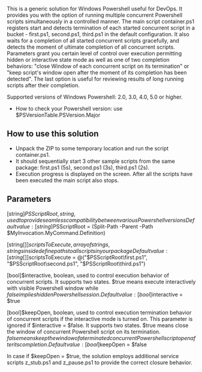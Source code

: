 This is a generic solution for Windows Powershell useful for DevOps. It provides you with the option of running multiple concurrent Powershell scripts simultaneously in a controlled manner.
The main script container.ps1 registers start and detects termination of each started concurrent script in a bucket - first.ps1, second.ps1, third.ps1 in the default configuration. It also waits for a completion of all started concurrent scripts gracefully, and detects the moment of ultimate completion of all concurrent scripts. Parameters grant you certain level of control over execution permitting hidden or interactive state mode as well as one of two completion behaviors: "close Window of each concurrent script on its termination" or "keep script's window open after the moment of its completion has been detected". The last option is useful for reviewing results of long running scripts after their completion.

Supported versions of Windows Powershell: 2.0, 3.0, 4.0, 5.0 or higher.
- How to check your Powershell version: use $PSVersionTable.PSVersion.Major

How to use this solution
------------------------
- Unpack the ZIP to some temporary location and run the script container.ps1.
- It should sequentially start 3 other sample scripts from the same package: first.ps1 (5s), second.ps1 (3s), third.ps1 (2s).
- Execution progress is displayed on the screen. After all the scripts have been executed the main script also stops.

Parameters
----------
[string]$PSScriptRoot, string, used to provide seamless compatibility between various Powershell versions
  Default value: [string]$PSScriptRoot = (Split-Path -Parent -Path $MyInvocation.MyCommand.Definition)

[string[]]$scriptsToExecute, array of strings, strings inside define paths to all scripts in your package
  Default value: [string[]]$scriptsToExecute = @("$PSScriptRoot\first.ps1", "$PSScriptRoot\second.ps1", "$PSScriptRoot\third.ps1")

[bool]$interactive, boolean, used to control execution behavior of concurrent scripts. 
It supports two states. $true means execute interactively with visible Powershell window while $false implies hidden Powershell session.
  Default value: [bool]$interactive = $true

[bool]$keepOpen, boolean, used to control execution termination behavior of concurrent scripts if the interactive mode is turned on. This parameter is ignored if $interactive = $false.
It supports two states. $true means close the window of concurrent Powershell script on its termination. $false means keep the window of a terminated concurrent Powershell script open after its completion.
  Default value: [bool]$keepOpen = $false

In case if $keepOpen = $true, the solution employs additional service scripts z_stub.ps1 and z_pause.ps1 to provide the correct closure behavior.
